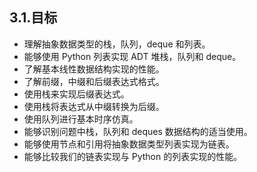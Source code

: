 ## 3.1.目标

* 理解抽象数据类型的栈，队列，deque 和列表。
* 能够使用 Python 列表实现 ADT 堆栈，队列和 deque。
* 了解基本线性数据结构实现的性能。
* 了解前缀，中缀和后缀表达式格式。
* 使用栈来实现后缀表达式。
* 使用栈将表达式从中缀转换为后缀。
* 使用队列进行基本时序仿真。
* 能够识别问题中栈，队列和 deques 数据结构的适当使用。
* 能够使用节点和引用将抽象数据类型列表实现为链表。
* 能够比较我们的链表实现与 Python 的列表实现的性能。
